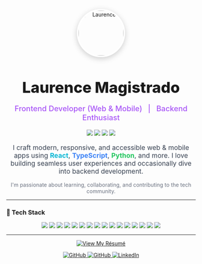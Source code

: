 <!-- About Me - Laurence Magistrado -->

<p align="center">
  <img src="[readme-files/mypic.jpg](https://github.com/laurencemgst/laurencemgst/blob/main/readme-files/mypic.jpg)" alt="Laurence" width="120" style="border-radius: 50%; border: 4px solid #fff; box-shadow: 0 4px 16px rgba(0,0,0,0.2); object-fit: cover;">
</p>

<h1 align="center" style="font-size:2.5rem; font-weight:800; margin-bottom:0.5em;">
  Laurence Magistrado
</h1>

<p align="center" style="font-size:1.25rem; color:#a855f7; font-weight:500;">
  Frontend Developer (Web & Mobile) <span style="margin:0 0.5em;">|</span> Backend Enthusiast
</p>

<p align="center">
  <img src="https://img.shields.io/badge/React-20232A?style=for-the-badge&logo=react&logoColor=61DAFB" />
  <img src="https://img.shields.io/badge/Node.js-339933?style=for-the-badge&logo=nodedotjs&logoColor=white" />
  <img src="https://img.shields.io/badge/Mobile-3DDC84?style=for-the-badge&logo=android&logoColor=white" />
  <img src="https://img.shields.io/badge/Web-4285F4?style=for-the-badge&logo=google-chrome&logoColor=white" />
</p>

<p align="center" style="font-size:1.1rem; color:#374151;">
  I craft modern, responsive, and accessible web & mobile apps using <b style="color:#06b6d4;">React</b>, <b style="color:#3b82f6;">TypeScript</b>, <b style="color:#22c55e;">Python</b>, and more. I love building seamless user experiences and occasionally dive into backend development.
</p>

<p align="center" style="color:#6b7280;">
  I'm passionate about learning, collaborating, and contributing to the tech community.
</p>

---

### 🚀 Tech Stack

<p align="center">
  <img src="https://img.shields.io/badge/HTML-E34F26?style=flat&logo=html5&logoColor=white" />
  <img src="https://img.shields.io/badge/CSS-1572B6?style=flat&logo=css3&logoColor=white" />
  <img src="https://img.shields.io/badge/JavaScript-F7DF1E?style=flat&logo=javascript&logoColor=black" />
  <img src="https://img.shields.io/badge/TypeScript-3178C6?style=flat&logo=typescript&logoColor=white" />
  <img src="https://img.shields.io/badge/React-20232A?style=flat&logo=react&logoColor=61DAFB" />
  <img src="https://img.shields.io/badge/Next.js-000?style=flat&logo=nextdotjs&logoColor=white" />
  <img src="https://img.shields.io/badge/Redux-593D88?style=flat&logo=redux&logoColor=white" />
  <img src="https://img.shields.io/badge/Python-3776AB?style=flat&logo=python&logoColor=white" />
  <img src="https://img.shields.io/badge/Flask-000?style=flat&logo=flask&logoColor=white" />
  <img src="https://img.shields.io/badge/MySQL-4479A1?style=flat&logo=mysql&logoColor=white" />
  <img src="https://img.shields.io/badge/React_Native-20232A?style=flat&logo=react&logoColor=61DAFB" />
  <img src="https://img.shields.io/badge/Expo-000020?style=flat&logo=expo&logoColor=white" />
  <img src="https://img.shields.io/badge/Node.js-339933?style=flat&logo=nodedotjs&logoColor=white" />
  <img src="https://img.shields.io/badge/Tailwind_CSS-38B2AC?style=flat&logo=tailwind-css&logoColor=white" />
  <img src="https://img.shields.io/badge/Bootstrap-7952B3?style=flat&logo=bootstrap&logoColor=white" />
  <img src="https://img.shields.io/badge/GitHub-181717?style=flat&logo=github&logoColor=white" />
</p>

---

<p align="center">
  <a href="https://laurencemagistrado.jobs180.com/" target="_blank">
    <img src="https://img.shields.io/badge/View%20My%20Résumé-06b6d4?style=for-the-badge&logo=readme&logoColor=white" alt="View My Résumé" />
  </a>
</p>

<p align="center">
    <a href="https://github.com/laurence-mgst" target="_blank">
    <img src="https://img.shields.io/badge/GitHub-181717?style=for-the-badge&logo=github&logoColor=white" alt="GitHub" />
  </a>
  <a href="https://github.com/laurencemgst" target="_blank">
    <img src="https://img.shields.io/badge/GitHub-181717?style=for-the-badge&logo=github&logoColor=white" alt="GitHub" />
  </a>
  <a href="https://www.linkedin.com/in/laurence-magistrado/" target="_blank">
    <img src="https://img.shields.io/badge/LinkedIn-0A66C2?style=for-the-badge&logo=linkedin&logoColor=white" alt="LinkedIn" />
  </a>
</p>

